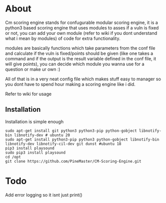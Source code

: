 # About

Cm scoring engine stands for confugurable modular scoring engine, it is a python3 based scoring engine that uses modules to asses if a vuln is fixed or not, you can add your own module (refer to wiki if you dont understand what i mean by modules) of code for extra functionality.

 modules are basically functions which take parameters from the conf file and calculate if the vuln is fixed/points should be given (like one takes a command and if the output is the result variable defined in the conf file, it will give points), you can decide which module you wanna use for a question or make ur own :)


All of that is in a very neat config file which makes stuff easy to manager so you dont have to spend hour making a scoring engine like i did.

Refer to wiki for usage


## Installation
Installation is simple enough

```
sudo apt-get install git python3 python3-pip python-gobject libnotify-bin libnotify-dev # ubuntu 20
sudo apt-get install python3-pip python3 python-gobject libnotify-bin libnotify-dev libnotify-cil-dev git dunst #ubuntu 18
pip3 install playsound
sudo pip3 install playsound
cd /opt
git clone https://github.com/PineMaster/CM-Scoring-Engine.git
```

# Todo

Add error logging so it isnt just print()
